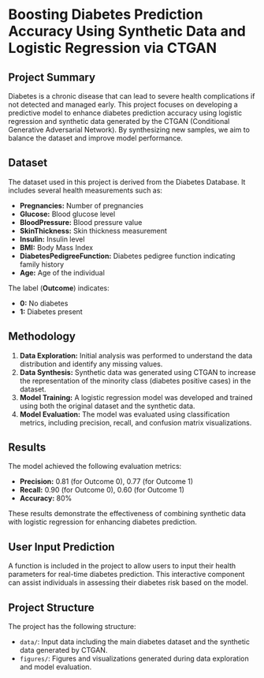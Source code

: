 # Boosting Diabetes Prediction Accuracy Using Synthetic Data and Logistic Regression via CTGAN

## Project Summary

Diabetes is a chronic disease that can lead to severe health complications if not detected and managed early. This project focuses on developing a predictive model to enhance diabetes prediction accuracy using logistic regression and synthetic data generated by the CTGAN (Conditional Generative Adversarial Network). By synthesizing new samples, we aim to balance the dataset and improve model performance.

## Dataset

The dataset used in this project is derived from the Diabetes Database. It includes several health measurements such as:

- **Pregnancies:** Number of pregnancies
- **Glucose:** Blood glucose level
- **BloodPressure:** Blood pressure value
- **SkinThickness:** Skin thickness measurement
- **Insulin:** Insulin level
- **BMI:** Body Mass Index
- **DiabetesPedigreeFunction:** Diabetes pedigree function indicating family history
- **Age:** Age of the individual

The label (**Outcome**) indicates:

- **0:** No diabetes
- **1:** Diabetes present

## Methodology

1. **Data Exploration:** Initial analysis was performed to understand the data distribution and identify any missing values.
2. **Data Synthesis:** Synthetic data was generated using CTGAN to increase the representation of the minority class (diabetes positive cases) in the dataset.
3. **Model Training:** A logistic regression model was developed and trained using both the original dataset and the synthetic data.
4. **Model Evaluation:** The model was evaluated using classification metrics, including precision, recall, and confusion matrix visualizations.

## Results

The model achieved the following evaluation metrics:

- **Precision:** 0.81 (for Outcome 0), 0.77 (for Outcome 1)
- **Recall:** 0.90 (for Outcome 0), 0.60 (for Outcome 1)
- **Accuracy:** 80%

These results demonstrate the effectiveness of combining synthetic data with logistic regression for enhancing diabetes prediction.

## User Input Prediction

A function is included in the project to allow users to input their health parameters for real-time diabetes prediction. This interactive component can assist individuals in assessing their diabetes risk based on the model.

## Project Structure

The project has the following structure:
- `data/`: Input data including the main diabetes dataset and the synthetic data generated by CTGAN.
- `figures/`: Figures and visualizations generated during data exploration and model evaluation.

